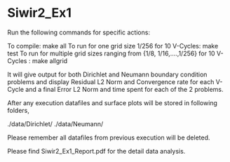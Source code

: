 # Siwir2_Ex1
Run the following commands for specific actions:

To compile: make all
To run for one grid size 1/256 for 10 V-Cycles: make test
To run for multiple grid sizes ranging from {1/8, 1/16,....,1/256} for 10 V-Cycles : make allgrid

It will give output for both Dirichlet and Neumann boundary condition problems and display Residual L2 Norm and Convergence rate for each V-Cycle and a final Error L2 Norm and time spent for each of the 2 problems.

After any execution datafiles and surface plots will be stored in following folders,

./data/Dirichlet/
./data/Neumann/

Please remember all datafiles from previous execution will be deleted.

Please find Siwir2_Ex1_Report.pdf for the detail data analysis. 
